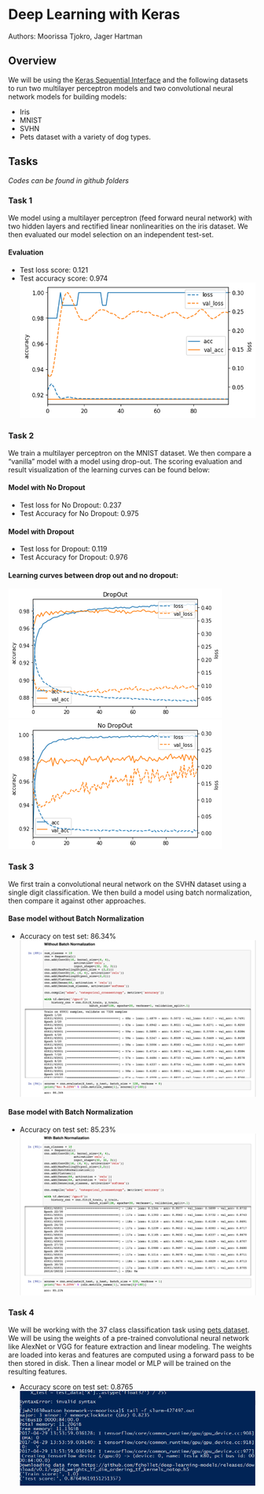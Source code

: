 # Deep Learning with Keras
Authors: Moorissa Tjokro, Jager Hartman

## Overview
We will be using the [Keras Sequential Interface](https://keras.io/getting-started/sequential-model-guide/) and the following datasets to run two multilayer perceptron models and two convolutional neural network models for building models:
* Iris
* MNIST
* SVHN
* Pets dataset with a variety of dog types.

## Tasks
*Codes can be found in github folders*

### Task 1
We model using a multilayer perceptron (feed forward neural network) with two hidden layers and rectified linear nonlinearities on the iris dataset. We then evaluated our model selection on an independent test-set.

#### Evaluation
* Test loss score: 0.121
* Test accuracy score: 0.974
![](task1/task1.png)


### Task 2
We train a multilayer perceptron on the MNIST dataset. We then compare a “vanilla” model with a model using drop-out. The scoring evaluation and result visualization of the learning curves can be found below:

#### Model with No Dropout
* Test loss for No Dropout: 0.237
* Test Accuracy for No Dropout: 0.975

#### Model with Dropout
* Test loss for Dropout: 0.119
* Test Accuracy for Dropout: 0.976

#### Learning curves between drop out and no dropout:
![Dropout](task2/task2a.png)
![No Dropout](task2/task2b.png)


### Task 3
We first train a convolutional neural network on the SVHN dataset using a single digit classification. We then build a model using batch normalization, then compare it against other approaches.

#### Base model without Batch Normalization
* Accuracy on test set: 86.34%
![Without Batch](task3/task3_withoutBatch.png)

#### Base model with Batch Normalization
* Accuracy on test set: 85.23%
![With Batch](task3/task3_withBatch.png)


### Task 4
We will be working with the 37 class classification task using [pets dataset](http://www.robots.ox.ac.uk/~vgg/data/pets/). We will be using the weights of a pre-trained convolutional neural network like AlexNet or VGG for feature extraction and linear modeling. The weights are loaded into keras and features are computed using a forward pass to be then stored in disk. Then a linear model or MLP will be trained on the resulting features.

* Accuracy score on test set: 0.8765
![](task4/task4.png)
